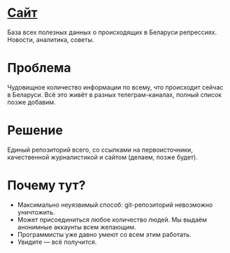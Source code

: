 # [Сайт](https://free-belarus.github.io/info/)

База всех полезных данных о происходящих в Беларуси репрессиях. Новости, аналитика, советы.


# Проблема

Чудовищное количество информации по всему, что происходит сейчас в Беларуси. Всё это живёт в разных телеграм-каналах, полный список позже добавим.

# Решение

Единый репозиторий всего, со ссылками на первоисточники, качественной журналистикой и сайтом (делаем, позже будет).

# Почему тут?

- Максимально неуязвимый способ: git-репозиторий невозможно уничтожить. 
- Может присоединиться любое количество людей. Мы выдаём анонимные аккаунты всем желающим.
- Программисты уже давно умеют со всем этим работать.
- Увидите — всё получится.
